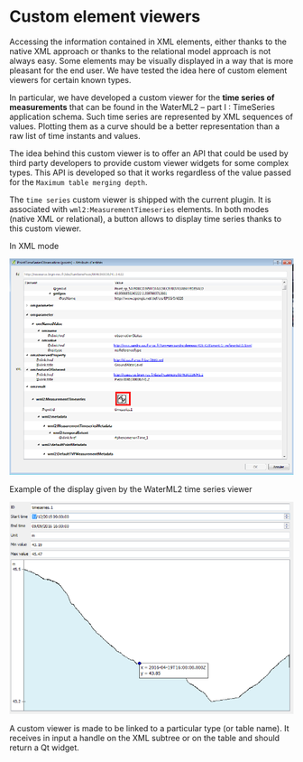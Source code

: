 # Custom element viewers

Accessing the information contained in XML elements, either thanks to the native XML approach or thanks to the relational model approach is not always easy. Some elements may be visually displayed in a way that is more pleasant for the end user.
We have tested the idea here of custom element viewers for certain known types.


In particular, we have developed a custom viewer for the **time series of measurements** that can be found in the WaterML2 – part I : TimeSeries application schema. Such time series are represented by XML sequences of values. Plotting them as a curve should be a better representation than a raw list of time instants and values. 


The idea behind this custom viewer is to offer an API that could be used by third party developers to provide custom viewer widgets for some complex types. This API is developed so that it works regardless of the value passed for the ```Maximum table merging depth```.

The ```time series``` custom viewer is shipped with the current plugin. It is associated with ```wml2:MeasurementTimeseries``` elements. In both modes (native XML or relational), a button allows to display time series thanks to this custom viewer.


In XML mode

![Time series button in XML mode](img/read-custom-timeseries.png)




Example of the display given by the WaterML2 time series viewer


![Time series view](img/read-custom-timeseries-view.png)

A custom viewer is made to be linked to a particular type (or table name). It receives in input a handle on the XML subtree or on the table and should return a Qt widget.
